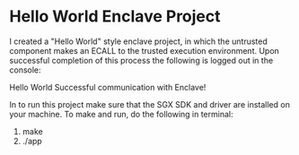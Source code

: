 # Hello World Enclave Project
I created a "Hello World" style enclave project, in which the untrusted component makes an ECALL to the trusted execution environment. Upon successful completion of this process the following is logged out in the console:

Hello World
Successful communication with Enclave!

In to run this project make sure that the SGX SDK and driver are installed on your machine. To make and run, do the following in terminal:

1. make
2. ./app
